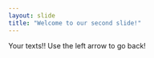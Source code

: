 ```yaml
---
layout: slide
title: "Welcome to our second slide!"
---
```

Your texts!!
Use the left arrow to go back!
